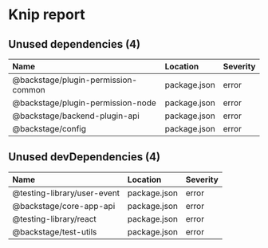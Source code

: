 # Knip report

## Unused dependencies (4)

| Name                                | Location     | Severity |
| :---------------------------------- | :----------- | :------- |
| @backstage/plugin-permission-common | package.json | error    |
| @backstage/plugin-permission-node   | package.json | error    |
| @backstage/backend-plugin-api       | package.json | error    |
| @backstage/config                   | package.json | error    |

## Unused devDependencies (4)

| Name                        | Location     | Severity |
| :-------------------------- | :----------- | :------- |
| @testing-library/user-event | package.json | error    |
| @backstage/core-app-api     | package.json | error    |
| @testing-library/react      | package.json | error    |
| @backstage/test-utils       | package.json | error    |
